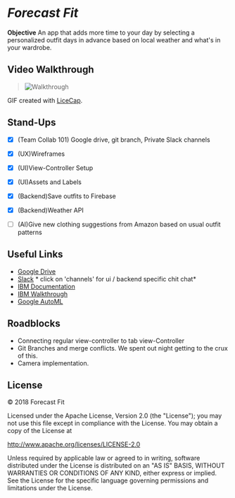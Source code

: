 # *Forecast Fit*

**Objective** An app that adds more time to your day by selecting a personalized outfit days in advance based on local weather and what's in your wardrobe.

## Video Walkthrough
> ![Walkthrough](DemoHack.gif)

GIF created with [LiceCap](http://www.cockos.com/licecap/).

## Stand-Ups
- [x] (Team Collab 101) Google drive, git branch, Private Slack channels
- [x] (UX)Wireframes
- [x] (UI)View-Controller Setup
- [x] (UI)Assets and Labels
- [x] (Backend)Save outfits to Firebase
- [x] (Backend)Weather API
- [ ] (AI)Give new clothing suggestions from Amazon based on usual outfit patterns


## Useful Links
- [Google Drive](https://drive.google.com/drive/folders/1NEH5iKR9rI5vAU2TSFlOcVpqjsAgRVi3?usp=sharing)
- [Slack](https://hackcooper2018.slack.com/messages/GDCK857JL/details/) * click on 'channels' for ui / backend specific chit chat*
- [IBM Documentation](https://developer.ibm.com/patterns/)
- [IBM Walkthrough](https://github.com/Bluemix-Watson-Labs/Agenda-WDC-April-2018)
- [Google AutoML](https://cloud.google.com/vision/docs/crop-hints)



## Roadblocks
- Connecting regular view-controller to tab view-Controller
- Git Branches and merge conflicts. We spent out night getting to the crux of this.
- Camera implementation.


## License
© 2018 Forecast Fit

Licensed under the Apache License, Version 2.0 (the "License"); you may not use this file except in compliance with the License. You may obtain a copy of the License at

http://www.apache.org/licenses/LICENSE-2.0

Unless required by applicable law or agreed to in writing, software distributed under the License is distributed on an "AS IS" BASIS, WITHOUT WARRANTIES OR CONDITIONS OF ANY KIND, either express or implied. See the License for the specific language governing permissions and limitations under the License.
